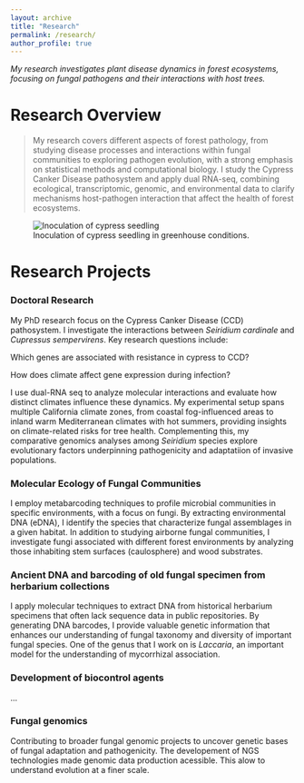 ```yaml
---
layout: archive
title: "Research"
permalink: /research/
author_profile: true
---
```

_My research investigates plant disease dynamics in forest ecosystems, focusing on fungal pathogens and their interactions with host trees._

# Research Overview 

> My research covers different aspects of forest pathology, from studying disease processes and interactions within fungal communities to exploring pathogen evolution, with a strong emphasis on statistical methods and computational biology. I study the Cypress Canker Disease pathosystem and apply dual RNA-seq, combining ecological, transcriptomic, genomic, and environmental data to clarify mechanisms host-pathogen interaction that affect the health of forest ecosystems. 

<figure>
  <img src="{{ "/images/inoculation_1.jpg" | relative_url }}" alt="Inoculation of cypress seedling">
  <figcaption>Inoculation of cypress seedling in greenhouse conditions.</figcaption>
</figure>

# Research Projects

### Doctoral Research

My PhD research focus on the Cypress Canker Disease (CCD) pathosystem. I investigate the interactions between _Seiridium cardinale_ and _Cupressus sempervirens_. Key research questions include:

Which genes are associated with resistance in cypress to CCD?

How does climate affect gene expression during infection?

I use dual-RNA seq to analyze molecular interactions and evaluate how distinct climates influence these dynamics. My experimental setup spans multiple California climate zones, from coastal fog-influenced areas to inland warm Mediterranean climates with hot summers, providing insights on climate-related risks for tree health.
Complementing this, my comparative genomics analyses among _Seiridium_ species explore evolutionary factors underpinning pathogenicity and adaptatiion of invasive populations.

### Molecular Ecology of Fungal Communities

I employ metabarcoding techniques to profile microbial communities in specific environments, with a focus on fungi. By extracting environmental DNA (eDNA), I identify the species that characterize fungal assemblages in a given habitat. In addition to studying airborne fungal communities, I investigate fungi associated with different forest environments by analyzing those inhabiting stem surfaces (caulosphere) and wood substrates.

### Ancient DNA and barcoding of old fungal specimen from herbarium collections

I apply molecular techniques to extract DNA from historical herbarium specimens that often lack sequence data in public repositories. By generating DNA barcodes, I provide valuable genetic information that enhances our understanding of fungal taxonomy and diversity of important fungal species. One of the genus that I work on is _Laccaria_, an important model for the understanding of mycorrhizal association. 

### Development of biocontrol agents

... 

### Fungal genomics

Contributing to broader fungal genomic projects to uncover genetic bases of fungal adaptation and pathogenicity. The developement of NGS technologies made genomic data production acessible. This alow to understand evolution at a finer scale. 




